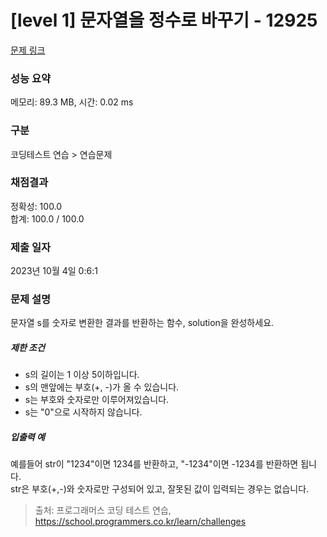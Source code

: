 # [level 1] 문자열을 정수로 바꾸기 - 12925 

[문제 링크](https://school.programmers.co.kr/learn/courses/30/lessons/12925) 

### 성능 요약

메모리: 89.3 MB, 시간: 0.02 ms

### 구분

코딩테스트 연습 > 연습문제

### 채점결과

정확성: 100.0<br/>합계: 100.0 / 100.0

### 제출 일자

2023년 10월 4일 0:6:1

### 문제 설명

<p style="user-select: auto;">문자열 s를 숫자로 변환한 결과를 반환하는 함수, solution을 완성하세요.</p>

<h5 style="user-select: auto;">제한 조건</h5>

<ul style="user-select: auto;">
<li style="user-select: auto;">s의 길이는 1 이상 5이하입니다.</li>
<li style="user-select: auto;">s의 맨앞에는 부호(+, -)가 올 수 있습니다.</li>
<li style="user-select: auto;">s는 부호와 숫자로만 이루어져있습니다.</li>
<li style="user-select: auto;">s는 "0"으로 시작하지 않습니다.</li>
</ul>

<h5 style="user-select: auto;">입출력 예</h5>

<p style="user-select: auto;">예를들어 str이 "1234"이면 1234를 반환하고, "-1234"이면 -1234를 반환하면 됩니다.<br style="user-select: auto;">
str은 부호(+,-)와 숫자로만 구성되어 있고, 잘못된 값이 입력되는 경우는 없습니다.</p>


> 출처: 프로그래머스 코딩 테스트 연습, https://school.programmers.co.kr/learn/challenges